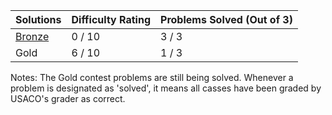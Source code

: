 | Solutions       | Difficulty Rating | Problems Solved (Out of 3)|
| ------------- | ------------- | ------------- |
| [Bronze](https://github.com/BinaryCrazy/programming-for-glory/tree/code-in-progress/USACO/Past%20Contest%20Problems/2019%20December%20Contest/Bronze) | 0 / 10  | 3 / 3 |
| Gold | 6 / 10  | 1 / 3 |

Notes: The Gold contest problems are still being solved. Whenever a problem is designated as 'solved', it means all casses have been graded by USACO's grader as correct.
